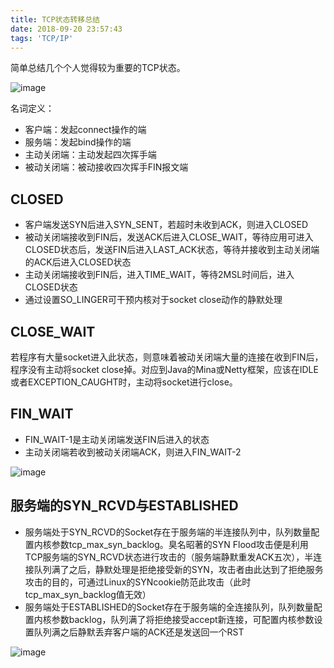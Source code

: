 ```yaml
---
title: TCP状态转移总结
date: 2018-09-20 23:57:43
tags: 'TCP/IP'
---
```


简单总结几个个人觉得较为重要的TCP状态。

<!--more-->

![image](https://note.youdao.com/yws/res/237/7A35A233CFFB4300B270BD80A6F11630)

名词定义：

- 客户端：发起connect操作的端
- 服务端：发起bind操作的端
- 主动关闭端：主动发起四次挥手端
- 被动关闭端：被动接收四次挥手FIN报文端


## CLOSED

- 客户端发送SYN后进入SYN_SENT，若超时未收到ACK，则进入CLOSED
- 被动关闭端接收到FIN后，发送ACK后进入CLOSE_WAIT，等待应用可进入CLOSED状态后，发送FIN后进入LAST_ACK状态，等待并接收到主动关闭端的ACK后进入CLOSED状态
- 主动关闭端接收到FIN后，进入TIME_WAIT，等待2MSL时间后，进入CLOSED状态
- 通过设置SO_LINGER可干预内核对于socket close动作的静默处理

## CLOSE_WAIT

若程序有大量socket进入此状态，则意味着被动关闭端大量的连接在收到FIN后，程序没有主动将socket close掉。对应到Java的Mina或Netty框架，应该在IDLE或者EXCEPTION_CAUGHT时，主动将socket进行close。

## FIN_WAIT

- FIN_WAIT-1是主动关闭端发送FIN后进入的状态
- 主动关闭端若收到被动关闭端ACK，则进入FIN_WAIT-2

![image](https://note.youdao.com/yws/res/236/74029596F0914D4090B4525E8F99ECFA)

## 服务端的SYN_RCVD与ESTABLISHED

- 服务端处于SYN_RCVD的Socket存在于服务端的半连接队列中，队列数量配置内核参数tcp_max_syn_backlog。臭名昭著的SYN Flood攻击便是利用TCP服务端的SYN_RCVD状态进行攻击的（服务端静默重发ACK五次），半连接队列满了之后，静默处理是拒绝接受新的SYN，攻击者由此达到了拒绝服务攻击的目的，可通过Linux的SYNcookie防范此攻击（此时tcp_max_syn_backlog值无效）
- 服务端处于ESTABLISHED的Socket存在于服务端的全连接队列，队列数量配置内核参数backlog，队列满了将拒绝接受accept新连接，可配置内核参数设置队列满之后静默丢弃客户端的ACK还是发送回一个RST

![image](https://note.youdao.com/yws/res/235/34E16DC8754248928FAECAB7D4583ED1)